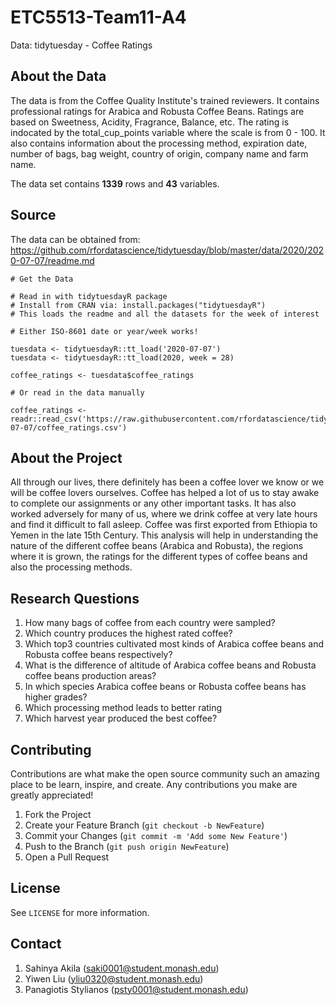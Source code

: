 # ETC5513-Team11-A4

Data: tidytuesday - Coffee Ratings

## About the Data
The data is from the Coffee Quality Institute's trained reviewers. It contains professional ratings for Arabica and Robusta Coffee Beans. Ratings are based on Sweetness, Acidity, Fragrance, Balance, etc. The rating is indocated by the total_cup_points variable where the scale is from 0 - 100. It also contains information about the processing method, expiration date, number of bags, bag weight, country of origin, company name and farm name. 

The data set contains **1339** rows and **43** variables. 

## Source
The data can be obtained from: https://github.com/rfordatascience/tidytuesday/blob/master/data/2020/2020-07-07/readme.md

```{r}
# Get the Data

# Read in with tidytuesdayR package 
# Install from CRAN via: install.packages("tidytuesdayR")
# This loads the readme and all the datasets for the week of interest

# Either ISO-8601 date or year/week works!

tuesdata <- tidytuesdayR::tt_load('2020-07-07')
tuesdata <- tidytuesdayR::tt_load(2020, week = 28)

coffee_ratings <- tuesdata$coffee_ratings

# Or read in the data manually

coffee_ratings <- readr::read_csv('https://raw.githubusercontent.com/rfordatascience/tidytuesday/master/data/2020/2020-07-07/coffee_ratings.csv')

```

## About the Project

All through our lives, there definitely has been a coffee lover we know or we will be coffee lovers ourselves. Coffee has helped a lot of us to stay awake to complete our assignments or any other important tasks. It has also worked adversely for many of us, where we drink coffee at very late hours and find it difficult to fall asleep. Coffee was first exported from Ethiopia to Yemen in the late 15th Century. This analysis will help in understanding the nature of the different coffee beans (Arabica and Robusta), the regions where it is grown, the ratings for the different types of coffee beans and also the processing methods. 


## Research Questions

1. How many bags of coffee from each country were sampled? 
2. Which country produces the highest rated coffee?
3. Which top3 countries cultivated most kinds of Arabica coffee beans and Robusta coffee beans respectively?
4. What is the difference of altitude of Arabica coffee beans and Robusta coffee beans production areas?
5. In which species Arabica coffee beans or Robusta coffee beans has higher grades?
6. Which processing method leads to better rating
7. Which harvest year produced the best coffee?

## Contributing

Contributions are what make the open source community such an amazing place to be learn, inspire, and create. Any contributions you make are greatly appreciated!

1. Fork the Project
2. Create your Feature Branch (`git checkout -b NewFeature`)
3. Commit your Changes (`git commit -m 'Add some New Feature'`)
4. Push to the Branch (`git push origin NewFeature`)
5. Open a Pull Request

## License
See `LICENSE` for more information.

## Contact

1. Sahinya Akila (saki0001@student.monash.edu)
2. Yiwen Liu (yliu0320@student.monash.edu)
3. Panagiotis Stylianos (psty0001@student.monash.edu)
